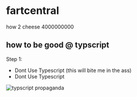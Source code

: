 # fartcentral
how 2 cheese 4000000000

## how to be good @ typscript

Step 1:
  - Dont Use Typescript (this will bite me in the ass)
  - Dont Use Typescript

![typscript propaganda](https://i.imgur.com/uEsj0mS.gif)
